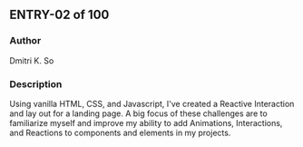 ## ENTRY-02 of 100

### Author

Dmitri K. So

### Description

 Using vanilla HTML, CSS, and Javascript, I've created a Reactive Interaction and lay out for a landing page. A big focus of these challenges are to familiarize myself and improve my ability to add Animations, Interactions, and Reactions to components and elements in my projects.